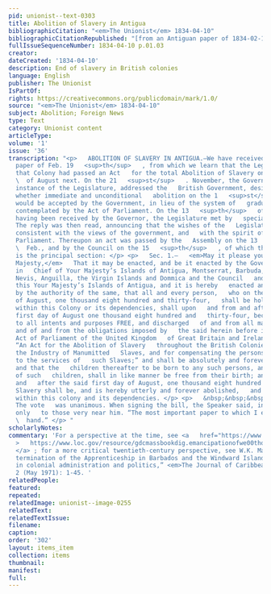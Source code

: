 ```yaml
---
pid: unionist--text-0303
title: Abolition of Slavery in Antigua
bibliographicCitation: "<em>The Unionist</em> 1834-04-10"
bibliographicCitationRepublished: "[from an Antiguan paper of 1834-02-19] (not researched)"
fullIssueSequenceNumber: 1834-04-10 p.01.03
creator: 
dateCreated: '1834-04-10'
description: End of slavery in British colonies
language: English
publisher: The Unionist
IsPartOf: 
rights: https://creativecommons.org/publicdomain/mark/1.0/
source: "<em>The Unionist</em> 1834-04-10"
subject: Abolition; Foreign News
type: Text
category: Unionist content
articleType: 
volume: '1'
issue: '36'
transcription: "<p>   ABOLITION OF SLAVERY IN ANTIGUA.—We have received an Antigua
  paper of Feb. 19   <sup>th</sup>   , from which we learn that the Legislature of
  that Colony had passed an Act   for the total Abolition of Slavery on the 1   <sup>st</sup>
  \  of August next. On the 21   <sup>st</sup>   . November, the Governor, at the
  instance of the Legislature, addressed the   British Government, desiring to know
  whether immediate and unconditional   abolition on the 1   <sup>st</sup>   of August,
  would be accepted by the Government, in lieu of the system of   gradual emancipation
  contemplated by the Act of Parliament. On the 13   <sup>th</sup>   of Feb. a reply
  having been received by the Governor, the Legislature met by   special summons.
  The reply was then read, announcing that the wishes of the   Legislature were perfectly
  consistent with the views of the government, and   with the spirit of the Act of
  Parliament. Thereupon an act was passed by the   Assembly on the 13   <sup>th</sup>
  \  Feb., and by the Council on the 15   <sup>th</sup>   , of which the following
  is the principal section: </p> <p>   Sec. 1.—   <em>May it please your most Excellent
  Majesty,</em>   That it may be enacted, and be it enacted by the Governor and Commander
  in   Chief of Your Majesty’s Islands of Antigua, Montserrat, Barbuda, Saint   Christopher,
  Nevis, Anguilla, the Virgin Islands and Dommica and the Council   and Assembly of
  this Your Majesty’s Islands of Antigua, and it is hereby   enacted and ordained,
  by the authority of the same, that all and every person,   who on the first day
  of August, one thousand eight hundred and thirty-four,   shall be holden in slavery
  within this Colony or its dependencies, shall upon   and from and after the said
  first day of August one thousand eight hundred and   thirty-four, become, and be
  to all intents and purposes FREE, and discharged   of and from all manner of Slavery,
  and of and from the obligations imposed by   the said herein before in part recited
  Act of Parliament of the United Kingdom   of Great Britain and Ireland, entitled
  “An Act for the Abolition of Slavery   throughout the British Colonies, for promoting
  the Industry of Manumitted   Slaves, and for compensating the persons hitherto entitled
  to the services of   such Slaves;” and shall be absolutely and forever Manumitted;
  and that the   children thereafter to be born to any such persons, and the offspring
  of such   children, shall in like manner be free from their birth; and that from
  and   after the said first day of August, one thousand eight hundred and   thirty-four,
  Slavery shall be, and is hereby utterly and forever abolished,   and declared unlawful
  within this colony and its dependencies. </p> <p>   &nbsp;&nbsp;&nbsp;&nbsp;&nbsp;&nbsp;&nbsp;&nbsp;&nbsp;&nbsp;&nbsp;
  The vote   was unanimous. When signing the bill, the Speaker said, in a tone audible
  only   to those very near him. “The most important paper to which I ever put my
  \  hand.” </p> "
scholarlyNotes: 
commentary: 'For a perspective at the time, see <a   href="https://www.loc.gov/resource/gdcmassbookdig.emancipationofwe00thom/?st=gallery"
  >   https://www.loc.gov/resource/gdcmassbookdig.emancipationofwe00thom/?st=gallery
  </a> ; for a more critical twentieth-century perspective, see W.K. Marshall, “The
  termination of the Apprenticeship in Barbados and the Windward Islands: an essay
  in colonial administration and politics,” <em>The Journal of Caribbean History</em>
  2 (May 1971): 1-45. '
relatedPeople: 
featured: 
repeated: 
relatedImage: unionist--image-0255
relatedText: 
relatedTextIssue: 
filename: 
caption: 
order: '302'
layout: items_item
collection: items
thumbnail: 
manifest: 
full: 
---
```

